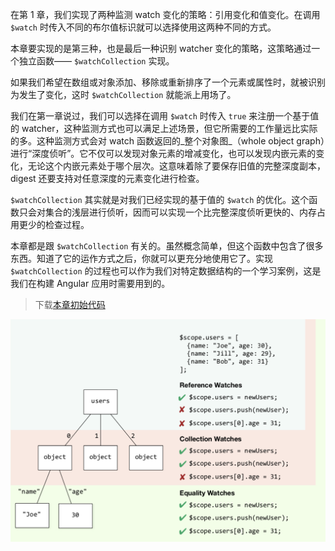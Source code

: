 在第 1 章，我们实现了两种监测 watch 变化的策略：引用变化和值变化。在调用 `$watch` 时传入不同的布尔值标识就可以选择使用这两种不同的方式。

本章要实现的是第三种，也是最后一种识别 watcher 变化的策略，这策略通过一个独立函数—— `$watchCollection` 实现。

如果我们希望在数组或对象添加、移除或重新排序了一个元素或属性时，就被识别为发生了变化，这时 `$watchCollection` 就能派上用场了。

我们在第一章说过，我们可以选择在调用 `$watch` 时传入 `true` 来注册一个基于值的 watcher，这种监测方式也可以满足上述场景，但它所需要的工作量远比实际的多。这种监测方式会对 watch 函数返回的_整个对象图_（whole object graph）进行“深度侦听”。它不仅可以发现对象元素的增减变化，也可以发现内嵌元素的变化，无论这个内嵌元素处于哪个层次。这意味着除了要保存旧值的完整深度副本， digest 还要支持对任意深度的元素变化进行检查。

`$watchCollection` 其实就是对我们已经实现的基于值的 `$watch` 的优化。这个函数只会对集合的浅层进行侦听，因而可以实现一个比完整深度侦听更快的、内存占用更少的检查过程。

本章都是跟 `$watchCollection` 有关的。虽然概念简单，但这个函数中包含了很多东西。知道了它的运作方式之后，你就可以更充分地使用它了。实现 `$watchCollection` 的过程也可以作为我们对特定数据结构的一个学习案例，这是我们在构建 Angular 应用时需要用到的。

> 下载[本章初始代码](https://github.com/teropa/build-your-own-angularjs/releases/tag/chapter3-scope-inheritance)

![](/assets/4-watching-collections/watching-collections.png)

